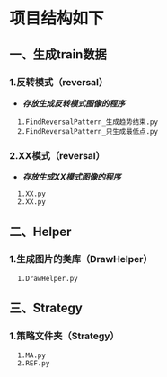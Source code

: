 # 项目结构如下

## 一、生成train数据 
### 1.反转模式（reversal）  
+ ***存放生成反转模式图像的程序***  
```
  1.FindReversalPattern_生成趋势结束.py 
  2.FindReversalPattern_只生成最低点.py 
```  

### 2.XX模式（reversal）  
+ ***存放生成XX模式图像的程序***  
```
  1.XX.py 
  2.XX.py 
```  

## 二、Helper 
### 1.生成图片的类库（DrawHelper）  
```
  1.DrawHelper.py 
```  

## 三、Strategy  
### 1.策略文件夹（Strategy）  
```
  1.MA.py 
  2.REF.py 
```  